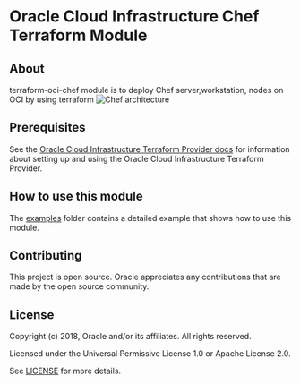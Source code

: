 # Oracle Cloud Infrastructure Chef Terraform Module
## About
terraform-oci-chef module is to deploy Chef server,workstation, nodes  on OCI by using terraform
![Chef architecture](https://confluence.oci.oraclecorp.com/rest/gliffy/1.0/embeddedDiagrams/b0008630-895b-4a70-99ba-7d8c14e12eb1.png)
## Prerequisites
See the [Oracle Cloud Infrastructure Terraform Provider docs](https://www.terraform.io/docs/providers/oci/index.html) for information about setting up and using the Oracle Cloud Infrastructure Terraform Provider.
## How to use this module

The [examples](./examples) folder contains a detailed example that shows how to use this module.
## Contributing

This project is open source. Oracle appreciates any contributions that are made by the open source community.
## License
Copyright (c) 2018, Oracle and/or its affiliates. All rights reserved.

Licensed under the Universal Permissive License 1.0 or Apache License 2.0.

See [LICENSE](LICENSE.txt) for more details.